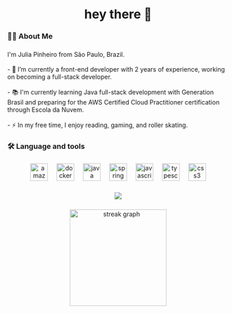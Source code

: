 
###

<h1 align="center">hey there 👋</h1>

###
<h3 align="left">👩‍💻  About Me</h3>

###

<p align="left">I'm Julia Pinheiro from São Paulo, Brazil.<br><br>- 🔭 I’m currently a front-end developer with 2 years of experience, working on becoming a full-stack developer.  <br><br>- 📚 I'm currently learning Java full-stack development with Generation Brasil and preparing for the AWS Certified Cloud Practitioner certification through Escola da Nuvem.  <br><br>- ⚡ In my free time, I enjoy reading, gaming, and roller skating.</p>

###

<h3 align="left">🛠 Language and tools</h3>

###

<div align="center">
  <img src="https://cdn.jsdelivr.net/gh/devicons/devicon/icons/amazonwebservices/amazonwebservices-original-wordmark.svg" height="40" alt="amazonwebservices logo"  />
  <img width="12" />
  <img src="https://cdn.jsdelivr.net/gh/devicons/devicon/icons/docker/docker-plain.svg" height="40" alt="docker logo"  />
  <img width="12" />
  <img src="https://cdn.jsdelivr.net/gh/devicons/devicon/icons/java/java-original.svg" height="40" alt="java logo"  />
  <img width="12" />
  <img src="https://cdn.jsdelivr.net/gh/devicons/devicon/icons/spring/spring-original.svg" height="40" alt="spring logo"  />
  <img width="12" />
  <img src="https://cdn.jsdelivr.net/gh/devicons/devicon/icons/javascript/javascript-plain.svg" height="40" alt="javascript logo"  />
  <img width="12" />
  <img src="https://cdn.jsdelivr.net/gh/devicons/devicon/icons/typescript/typescript-plain.svg" height="40" alt="typescript logo"  />
  <img width="12" />
  <img src="https://cdn.jsdelivr.net/gh/devicons/devicon/icons/css3/css3-plain.svg" height="40" alt="css3 logo"  />
</div>

###
<div align="center">
   <a href="https://www.linkedin.com/in/julia-pinheiroo/" target="_blank"><img src="https://img.shields.io/badge/-LinkedIn-%230077B5?style=for-the-badge&logo=linkedin&logoColor=white" target="_blank"></a> 
</div>

###

<div align="center">
  <img src="https://streak-stats.demolab.com?user=JuliaPinheiro&locale=en&mode=daily&theme=dark&hide_border=false&border_radius=5&order=3" height="220" alt="streak graph"  />
</div>

###
